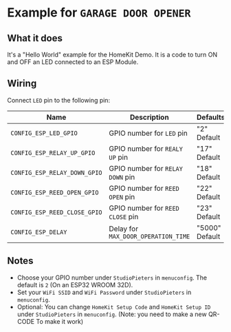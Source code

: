 # Example for `GARAGE DOOR OPENER`

## What it does

It's a "Hello World" example for the HomeKit Demo. It is a code to turn ON and OFF an LED connected to an ESP Module.

## Wiring

Connect `LED` pin to the following pin:

| Name | Description | Defaults |
|------|-------------|----------|
| `CONFIG_ESP_LED_GPIO` | GPIO number for `LED` pin | "2" Default |
| `CONFIG_ESP_RELAY_UP_GPIO` | GPIO number for `REALY UP` pin | "17" Default |
| `CONFIG_ESP_RELAY_DOWN_GPIO` | GPIO number for `RELAY DOWN` pin | "18" Default |
| `CONFIG_ESP_REED_OPEN_GPIO` | GPIO number for `REED OPEN` pin | "22" Default |
| `CONFIG_ESP_REED_CLOSE_GPIO` | GPIO number for `REED CLOSE` pin | "23" Default |
| `CONFIG_ESP_DELAY` | Delay for `MAX_DOOR_OPERATION_TIME` | "5000" Default |



## Notes

- Choose your GPIO number under `StudioPieters` in `menuconfig`. The default is `2` (On an ESP32 WROOM 32D).
- Set your `WiFi SSID` and `WiFi Password` under `StudioPieters` in `menuconfig`.
- Optional: You can change `HomeKit Setup Code` and `HomeKit Setup ID` under `StudioPieters` in `menuconfig`. (Note:  you need to make a new QR-CODE To make it work)
